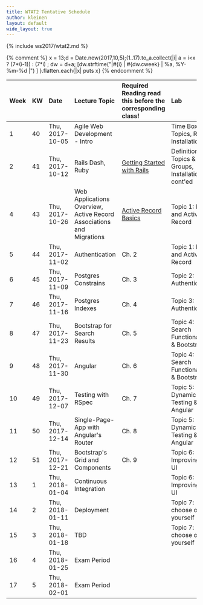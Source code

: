 ```yaml
---
title: WTAT2 Tentative Schedule
author: kleinen
layout: default
wide_layout: true
---
```

{% include ws2017/wtat2.md %}

{% comment %}
x = 13;d = Date.new(2017,10,5);(1..17).to_a.collect{|i|  a = i<x ? (7*(i-1)) : (7*i) ; dw = d+a; [dw.strftime("|#{i} | #{dw.cweek} | %a, %Y-%m-%d |") ] }.flatten.each{|x| puts x}
{% endcomment %}




| Week | KW | Date            | Lecture Topic                                                        | Required Reading <span class="attention">read this before the corresponding class!</span> | Lab                                                 |
|:-----|:---|:----------------|:---------------------------------------------------------------------|:------------------------------------------------------------------------------------------|:----------------------------------------------------|
| 1    | 40 | Thu, 2017-10-05 | Agile Web Development - Intro                                        |                                                                                           | Time Box, Topics, Rails Installation                |
| 2    | 41 | Thu, 2017-10-12 | Rails Dash, Ruby                                                     | [Getting Started with Rails](http://guides.rubyonrails.org/getting_started.html)          | Definition of Topics & Groups, Installation cont'ed |
| 4    | 43 | Thu, 2017-10-26 | Web Applications Overview, Active Record Associations and Migrations | [Active Record Basics](http://guides.rubyonrails.org/active_record_basics.html)           | Topic 1: Rails and Active Record                    |
| 5    | 44 | Thu, 2017-11-02 | Authentication                                                       | Ch. 2                                                                                     | Topic 1: Rails and Active Record                    |
| 6    | 45 | Thu, 2017-11-09 | Postgres Constrains                                                  | Ch. 3                                                                                     | Topic 2: Authentication                             |
| 7    | 46 | Thu, 2017-11-16 | Postgres Indexes                                                     | Ch. 4                                                                                     | Topic 3: Authentication                             |
| 8    | 47 | Thu, 2017-11-23 | Bootstrap for Search Results                                         | Ch. 5                                                                                     | Topic 4: Search Functionality & Bootstrap           |
| 9    | 48 | Thu, 2017-11-30 | Angular                                                              | Ch. 6                                                                                     | Topic 4: Search Functionality & Bootstrap           |
| 10   | 49 | Thu, 2017-12-07 | Testing with RSpec                                                   | Ch. 7                                                                                     | Topic 5: Dynamic UI & Testing & Angular             |
| 11   | 50 | Thu, 2017-12-14 | Single-Page-App with Angular's Router                                | Ch. 8                                                                                     | Topic 5: Dynamic UI & Testing & Angular             |
| 12   | 51 | Thu, 2017-12-21 | Bootstrap's Grid and Components                                      | Ch. 9                                                                                     | Topic 6: Improving the UI                           |
| 13   | 1  | Thu, 2018-01-04 | Continuous Integration                                               |                                                                                           | Topic 6: Improving the UI                           |
| 14   | 2  | Thu, 2018-01-11 | Deployment                                                           |                                                                                           | Topic 7: choose one yourself                        |
| 15   | 3  | Thu, 2018-01-18 | TBD                                                                  |                                                                                           | Topic 7: choose one yourself                        |
| 16   | 4  | Thu, 2018-01-25 | Exam Period                                                          |                                                                                           |                                                     |
| 17   | 5  | Thu, 2018-02-01 | Exam Period                                                          |                                                                                           |                                                     |
